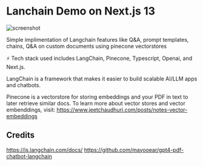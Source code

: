 # Lanchain Demo on Next.js 13 

![screenshot](./screenshot.jpg)

Simple implimentation of Langchain features like Q&A, prompt templates, chains, Q&A on custom documents using pinecone vectorstores

⚡ Tech stack used includes LangChain, Pinecone, Typescript, Openai, and Next.js. 

LangChain is a framework that makes it easier to build scalable AI/LLM apps and chatbots. 

Pinecone is a vectorstore for storing embeddings and your PDF in text to later retrieve similar docs.
To learn more about vector stores and vector embenddings, visit: https://www.jeetchaudhuri.com/posts/notes-vector-embeddings


## Credits
https://js.langchain.com/docs/
https://github.com/mayooear/gpt4-pdf-chatbot-langchain
